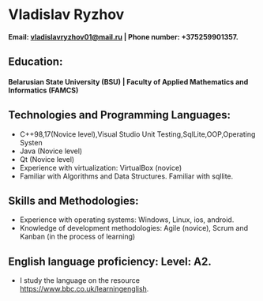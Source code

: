  # Vladislav Ryzhov

 #### Email: vladislavryzhov01@mail.ru |  Phone number: +375259901357. 

 ## Education: 

 #### Belarusian State University (BSU) | Faculty of Applied Mathematics and Informatics (FAMCS)

## Technologies and Programming Languages:
 - C++98,17(Novice level),Visual Studio Unit Testing,SqlLite,OOP,Operating Systen
 - Java (Novice level)
 - Qt (Novice level)
 - Experience with virtualization: VirtualBox (novice)
 - Familiar with Algorithms and Data Structures. Familiar with sqllite.

## Skills and Methodologies:
 - Experience with operating systems: Windows, Linux, ios, android.
 - Knowledge of development methodologies: Agile (novice), Scrum and Kanban (in the process of learning)

## English language proficiency: Level: A2. 
 - I study the language on the resource https://www.bbc.co.uk/learningenglish.


